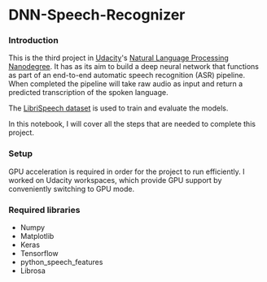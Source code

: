 # DNN-Speech-Recognizer

### Introduction

This is the third project in [Udacity](udacity.com)'s [Natural Language Processing Nanodegree](https://www.udacity.com/course/natural-language-processing-nanodegree--nd892). It has as its aim to build a deep neural network that functions as part of an end-to-end automatic speech recognition (ASR) pipeline. When completed the pipeline will take raw audio as input and return a predicted transcription of the spoken language.

The [LibriSpeech dataset](http://www.openslr.org/12/) is used to train and evaluate the models.

In this notebook, I will cover all the steps that are needed to complete this project.

### Setup

GPU acceleration is required in order for the project to run efficiently. I worked on Udacity workspaces, which provide GPU support by conveniently switching to GPU mode.


### Required libraries

- Numpy
- Matplotlib
- Keras
- Tensorflow
- python_speech_features
- Librosa
